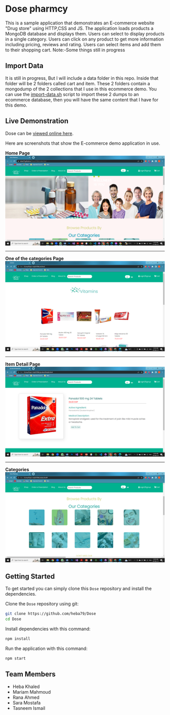 
# Dose pharmcy

This is a sample application that demonstrates an E-commerce website "Drug store" using HTTP,CSS and JS. The application loads 
products a MongoDB database and displays them. Users can select to display products in a single category. Users can 
click on any product to get more information including pricing, reviews and rating. Users can select items and 
add them to their shopping cart.
Note:-Some things still in progress

## Import Data
It is still in progress, But I will include a data folder in this repo. Inside that folder will be 2 folders called cart and item. These 2 folders contain a mongodump of the 2 collections that I use in this ecommerce demo. You can use the [import-data.sh](data/import-data.sh) script to import these 2 dumps to an ecommerce database, then you will have the same content that I have for this demo.

## Live Demonstration

Dose can be [viewed online here](https://heba79.github.io/Dose/HTML/index.html).

Here are screenshots that show the E-commerce demo application in use.

**Home Page**
![Home Page](IMAGES/hp1.png?raw=true "Optional Title")

---

**One of the categories Page**
![Category](IMAGES/Category.png?raw=true "Optional Title")

---

**Item Detail Page**
![Item Detail](IMAGES/productsDetails.png?raw=true "Optional Title")

---

**Categories**
![Categories](IMAGES/Categories.png?raw=true "Optional Title")


## Getting Started
To get started  you can simply clone this `Dose` repository and install the dependencies.

Clone the `Dose` repository using git:

```bash
git clone https://github.com/heba79/Dose
cd Dose
```

Install dependencies with this command:
```bash
npm install
```

Run the application with this command:
```bash
npm start
```

## Team Members
* Heba Khaled
* Mariam Mahmoud
* Rana Ahmed
* Sara Mostafa
* Tasneem Ismail

